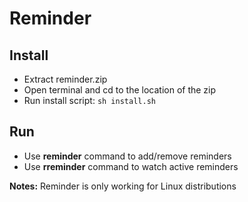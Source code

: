# Reminder

## Install
- Extract reminder.zip
- Open terminal and cd to the location of the zip
- Run install script: `sh install.sh`

## Run
- Use **reminder** command to add/remove reminders  
- Use **rreminder** command to watch active reminders

**Notes:** Reminder is only working for Linux distributions